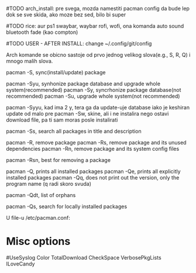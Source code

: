 #TODO arch_install:
     pre svega, mozda namestiti pacman config da bude lep dok se sve skida, ako moze bez sed, bilo bi super

#TODO rice:
     aur
     ps1
     swaybar, waybar
     rofi, wofi, ona komanda
     auto sound
     bluetooth
     fade (kao compton)

#TODO USER - AFTER INSTALL:
     change ~/.config/git/config

Arch komande se obicno sastoje od prvo jednog velikog slova(e.g., S, R, Q) i mnogo malih slova.



pacman -S, sync(install/update) package

pacman -Syu, synhonize package database and upgrade whole system(recommended)
pacman -Sy, syncrhonize package database(not recommended)
pacman -Su, upgrade whole system(not recommended)

pacman -Syyu, kad ima 2 y, tera ga da update-uje database iako je keshiran update od malo pre
pacman -Sw, skine, ali i ne instalira nego ostavi download file, pa ti sam moras posle instalirati

pacman -Ss, search all packages in title and description

pacman -R, remove package
pacman -Rs, remove package and its unused dependencies
pacman -Rn, remove package and its system config files

pacman -Rsn, best for removing a package

pacman -Q, prints all installed packages
pacman -Qe, prints all explicitly installed packages
pacman -Qq, does not print out the version, only the program name (q radi skoro svuda)

pacman -Qdt, list of orphans

pacman -Qs, search for locally installed packages

U file-u /etc/pacman.conf:

# Misc options
#UseSyslog
Color
TotalDownload
CheckSpace
VerbosePkgLists
ILoveCandy

